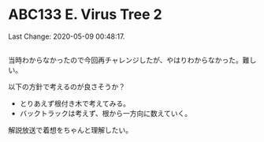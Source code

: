 # ABC133 E. Virus Tree 2

Last Change: 2020-05-09 00:48:17.

## 

当時わからなかったので今回再チャレンジしたが、やはりわからなかった。難しい。

以下の方針で考えるのが良さそうか？

- とりあえず根付き木で考えてみる。
- バックトラックは考えず、根から一方向に数えていく。

解説放送で着想をちゃんと理解したい。

